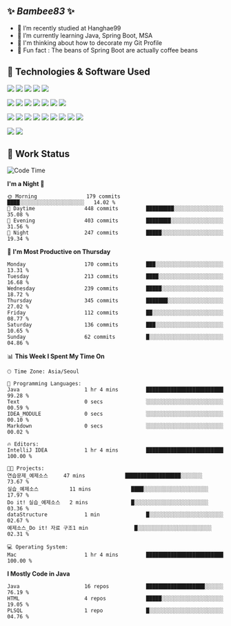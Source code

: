 ##  ✨ _Bambee83_ ✨ 

- 🔭 I’m recently studied at Hanghae99
- 🌱 I’m currently learning Java, Spring Boot, MSA
- 🤔 I'm thinking about how to decorate my Git Profile
- 🪹 Fun fact : The beans of Spring Boot are actually coffee beans 

<!-- - 💬 Ask me about ...
- 📫 How to reach me: ...
- 😄 Pronouns: ...
- 👯 I’m looking to collaborate on ...-->

## 🔧  Technologies & Software Used

<img src="https://img.shields.io/badge/Java-007396?style=flat-round&logo=OpenJDK&logoColor=white"/> <img src="https://img.shields.io/badge/Spring-6DB33F?style=flat-round&logo=spring&logoColor=white"/>   <img src="https://img.shields.io/badge/SpringBoot-6DB33F?style=flat-round&logo=springboot&logoColor=white"/>  <img src="https://img.shields.io/badge/SpringSecurity-6DB33F?style=flat-round&logo=SpringSecurity&logoColor=white"/>   <img src="https://img.shields.io/badge/JSON Web Token-000000?style=flat-round&logo=JSON Web Tokens&logoColor=white"/> 

<img src="https://img.shields.io/badge/github-181717?style=flat-round&logo=github&logoColor=white"/> <img src="https://img.shields.io/badge/git-F05032?style=flat-round&logo=git&logoColor=white"/> <img src="https://img.shields.io/badge/githubactions-2088FF?style=flat-round&logo=githubactions&logoColor=white"/>  <img src="https://img.shields.io/badge/Gradle-02303A?style=flat-round&logo=Gradle&logoColor=white"/>  <img src="https://img.shields.io/badge/IntelliJIDEA-000000?style=flat-round&logo=IntelliJIDEA&logoColor=white"/>  <img src="https://img.shields.io/badge/Postman-FF6C37?style=flat-round&logo=Postman&logoColor=white"/>  <img src="https://img.shields.io/badge/Sourcetree-0052CC?style=flat-round&logo=Sourcetree&logoColor=white"/>

<img src="https://img.shields.io/badge/AmazonS3-569A31?style=flat-round&logo=AmazonS3&logoColor=white"/>  <img src="https://img.shields.io/badge/AmazonEC2-FF9900?style=flat-round&logo=AmazonEC2&logoColor=white"/>  <img src="https://img.shields.io/badge/AmazonRDS-527FFF?style=flat-round&logo=AmazonRDS&logoColor=white"/>  <img src="https://img.shields.io/badge/MySQL-4479A1?style=flat-round&logo=MySQL&logoColor=white"/>  <img src="https://img.shields.io/badge/MongoDB-47A248?style=flat-round&logo=MongoDB&logoColor=white"/> <img src="https://img.shields.io/badge/Ubuntu-E95420?style=flat-round&logo=Ubuntu&logoColor=white"/> <img src="https://img.shields.io/badge/FileZilla-BF0000?style=flat-round&logo=filezilla&logoColor=white"/> <img src="https://img.shields.io/badge/Notion-000000?style=flat-round&logo=Notion&logoColor=white"/> <img src="https://img.shields.io/badge/Slack-F06A6A?style=flat-round&logo=slack&logoColor=white"/>

<img src="https://img.shields.io/badge/AmazonCloudfront-3693F3?style=flat-round&logo=iCloud&logoColor=white"/> <img src="https://img.shields.io/badge/ApacheJMeter-D22128?style=flat-round&logo=apachejmeter&logoColor=white"/> 
 
<!-- Markdown lang
[![Bambee83 Badge](https://img.shields.io/badge/Bambee83'blog-4A154B.svg?&style=for-the-badge&logo=Bloglovin&link=https://blog.naver.com/bambee83)](https://blog.naver.com/bambee83)
## 🚀  GitHub stats & Top Langs
[![Bambee83's GitHub stats-Dark](https://github-readme-stats.vercel.app/api?username=bambee83&show_icons=true&theme=dark#gh-dark-mode-only)]((https://github.com/bambee83/github-readme-stats#gh-dark-mode-only))
![Top Langs-Dark](https://github-readme-stats.vercel.app/api/top-langs/?username=bambee83&layout=compact&theme=dark#gh-dark-mode-only)
## 🐳   Project
[mini project - SeoulCulturePort](https://github.com/event-information)
[clone coding - Instaclone](https://github.com/instaclone8)
[final project - emotrak](https://github.com/EmoTrak)
[![bambee83's wakatime stats](https://github-readme-stats.vercel.app/api/wakatime?username=bambee83)]
 -->
## 🐳 Work Status
<!--START_SECTION:waka-->
![Code Time](http://img.shields.io/badge/Code%20Time-735%20hrs%2029%20mins-blue)

**I'm a Night 🦉** 

```text
🌞 Morning                179 commits         ████░░░░░░░░░░░░░░░░░░░░░   14.02 % 
🌆 Daytime                448 commits         █████████░░░░░░░░░░░░░░░░   35.08 % 
🌃 Evening                403 commits         ████████░░░░░░░░░░░░░░░░░   31.56 % 
🌙 Night                  247 commits         █████░░░░░░░░░░░░░░░░░░░░   19.34 % 
```
📅 **I'm Most Productive on Thursday** 

```text
Monday                   170 commits         ███░░░░░░░░░░░░░░░░░░░░░░   13.31 % 
Tuesday                  213 commits         ████░░░░░░░░░░░░░░░░░░░░░   16.68 % 
Wednesday                239 commits         █████░░░░░░░░░░░░░░░░░░░░   18.72 % 
Thursday                 345 commits         ███████░░░░░░░░░░░░░░░░░░   27.02 % 
Friday                   112 commits         ██░░░░░░░░░░░░░░░░░░░░░░░   08.77 % 
Saturday                 136 commits         ███░░░░░░░░░░░░░░░░░░░░░░   10.65 % 
Sunday                   62 commits          █░░░░░░░░░░░░░░░░░░░░░░░░   04.86 % 
```


📊 **This Week I Spent My Time On** 

```text
🕑︎ Time Zone: Asia/Seoul

💬 Programming Languages: 
Java                     1 hr 4 mins         █████████████████████████   99.28 % 
Text                     0 secs              ░░░░░░░░░░░░░░░░░░░░░░░░░   00.59 % 
IDEA_MODULE              0 secs              ░░░░░░░░░░░░░░░░░░░░░░░░░   00.10 % 
Markdown                 0 secs              ░░░░░░░░░░░░░░░░░░░░░░░░░   00.02 % 

🔥 Editors: 
IntelliJ IDEA            1 hr 4 mins         █████████████████████████   100.00 % 

🐱‍💻 Projects: 
연습문제_예제소스     47 mins             ██████████████████░░░░░░░   73.67 % 
실습_예제소스          11 mins             ████░░░░░░░░░░░░░░░░░░░░░   17.97 % 
Do it! 실습_예제소스   2 mins              █░░░░░░░░░░░░░░░░░░░░░░░░   03.36 % 
dataStructure            1 min               █░░░░░░░░░░░░░░░░░░░░░░░░   02.67 % 
예제소스_Do it! 자료 구조1 min               █░░░░░░░░░░░░░░░░░░░░░░░░   02.31 % 

💻 Operating System: 
Mac                      1 hr 4 mins         █████████████████████████   100.00 % 
```

**I Mostly Code in Java** 

```text
Java                     16 repos            ███████████████████░░░░░░   76.19 % 
HTML                     4 repos             █████░░░░░░░░░░░░░░░░░░░░   19.05 % 
PLSQL                    1 repo              █░░░░░░░░░░░░░░░░░░░░░░░░   04.76 % 
```




<!--END_SECTION:waka-->
